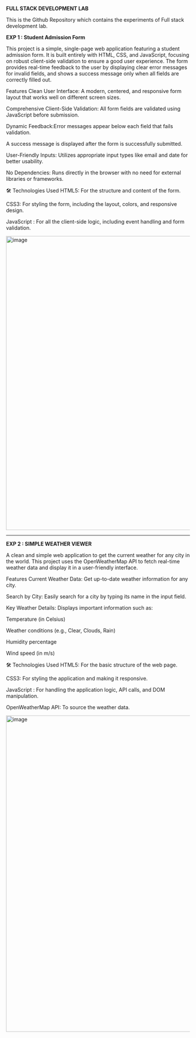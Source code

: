 **FULL STACK DEVELOPMENT LAB**


This is the Github Repository which contains the experiments of Full stack development lab.


**EXP 1 : Student Admission Form**

This project is a simple, single-page web application featuring a student admission form. It is built entirely with HTML, CSS, and JavaScript, focusing on robust client-side validation to ensure a good user experience.
The form provides real-time feedback to the user by displaying clear error messages for invalid fields, and shows a success message only when all fields are correctly filled out.

Features
Clean User Interface: A modern, centered, and responsive form layout that works well on different screen sizes.

Comprehensive Client-Side Validation: All form fields are validated using JavaScript before submission.

Dynamic Feedback:Error messages appear below each field that fails validation.

A success message is displayed after the form is successfully submitted.

User-Friendly Inputs: Utilizes appropriate input types like email and date for better usability.

No Dependencies: Runs directly in the browser with no need for external libraries or frameworks.

🛠️ Technologies Used
HTML5: For the structure and content of the form.

CSS3: For styling the form, including the layout, colors, and responsive design.

JavaScript : For all the client-side logic, including event handling and form validation.

<img width="832" height="804" alt="image" src="https://github.com/user-attachments/assets/9c029ce6-cbd3-4dde-aa64-ac9220bfc175" />

--------------------------------------------------------------------------------------------------------------------------------------------------------------------

**EXP 2 : SIMPLE WEATHER VIEWER**

A clean and simple web application to get the current weather for any city in the world. This project uses the OpenWeatherMap API to fetch real-time weather data and display it in a user-friendly interface.

Features
Current Weather Data: Get up-to-date weather information for any city.

Search by City: Easily search for a city by typing its name in the input field.

Key Weather Details: Displays important information such as:

Temperature (in Celsius)

Weather conditions (e.g., Clear, Clouds, Rain)

Humidity percentage

Wind speed (in m/s)


🛠️ Technologies Used
HTML5: For the basic structure of the web page.

CSS3: For styling the application and making it responsive.

JavaScript : For handling the application logic, API calls, and DOM manipulation.

OpenWeatherMap API: To source the weather data.

<img width="1012" height="865" alt="image" src="https://github.com/user-attachments/assets/af439381-2e90-4924-9866-44bc7155f45b" />



